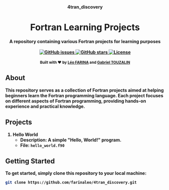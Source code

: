 <div align="center">
<strong> 4tran_discovery<h1 align="center">Fortran Learning Projects</h1>
</div>

<div align="center">
  <strong>A repository containing various Fortran projects for learning purposes</strong>
</div>

<br>

<div align="center">
  <!-- Replace with your badges -->
  <a href="https://github.com/farinaleo/4tran_discovery/issues">
    <img src="https://img.shields.io/github/issues/farinaleo/4tran_discovery.svg" alt="GitHub issues" />
  </a>
  <a href="https://github.com/farinaleo/4tran_discovery/stargazers">
    <img src="https://img.shields.io/github/stars/farinaleo/4tran_discovery.svg" alt="GitHub stars" />
  </a>
  <a href="https://github.com/farinaleo/4tran_discovery/blob/main/LICENSE">
    <img src="https://img.shields.io/github/license/farinaleo/4tran_discovery.svg" alt="License" />
  </a>
</div>

<br>

<div align="center">
  <sub>Built with ❤︎ by <a href="https://github.com/farinaleo">Léo FARINA</a> and <a href="https://github.com/TheEmperorPenguin">Gabriel TOUZALIN</a></sub>
</div>

## About

This repository serves as a collection of Fortran projects aimed at helping beginners learn the Fortran programming language. Each project focuses on different aspects of Fortran programming, providing hands-on experience and practical knowledge.

## Projects

1. **Hello World**
   - Description: A simple "Hello, World!" program.
   - File: `hello_world.f90`

## Getting Started

To get started, simply clone this repository to your local machine:

```bash
git clone https://github.com/farinaleo/4tran_discovery.git
```
